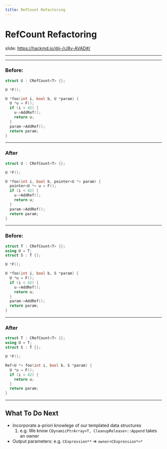 ```yaml
---
title: RefCount Refactoring
---
```


# RefCount Refactoring

slide: https://hackmd.io/@j-/rJ8v-AVAD#/

---


---

### Before:

```cpp
struct U : CRefCount<T> {};

U *F();

U *foo(int i, bool b, U *param) {
  U *u = F();
  if (i < 42) {
    u->AddRef();
    return u;
  }
  param->AddRef();
  return param;
}

```

----

### After

```cpp
struct U : CRefCount<T> {};

U *F();

U *foo(int i, bool b, pointer<U *> param) {
  pointer<U *> u = F();
  if (i < 42) {
    u->AddRef();
    return u;
  }
  param->AddRef();
  return param;
}
```

---

### Before:

```cpp
struct T : CRefCount<T> {};
using U = T;
struct S : T {};

U *F();

U *foo(int i, bool b, S *param) {
  U *u = F();
  if (i < 42) {
    u->AddRef();
    return u;
  }
  param->AddRef();
  return param;
}

```

----

### After

```cpp
struct T : CRefCount<T> {};
using U = T;
struct S : T {};

U *F();

Ref<U *> foo(int i, bool b, S *param) {
  U *u = F();
  if (i < 42) {
    return u;
  }
  return param;
}
```


---

## What To Do Next

* Incorporate a-priori knowlege of our templated data structures
  1. e.g. We know `CDynamicPtrArray<T, CleanupRelease>::Append` takes an owner
* Output parameters: e.g. `CExpression**` => `owner<CExpression*>*`
